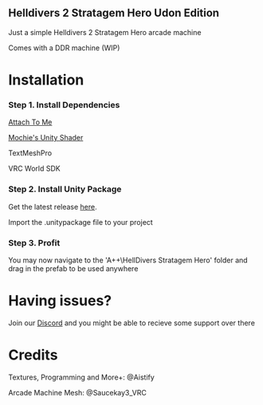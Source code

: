 ## Helldivers 2 Stratagem Hero Udon Edition

Just a simple Helldivers 2 Stratagem Hero arcade machine

Comes with a DDR machine (WIP)

# Installation

### Step 1. Install Dependencies

[Attach To Me](https://github.com/bdunderscore/attach-to-me/releases/latest)

[Mochie's Unity Shader](https://github.com/MochiesCode/Mochies-Unity-Shaders/releases/latest)

TextMeshPro

VRC World SDK

### Step 2. Install Unity Package

Get the latest release [here](https://github.com/Aistify/VRChat-Udon-Stratagem-Hero/releases/latest).

Import the .unitypackage file to your project

### Step 3. Profit
You may now navigate to the 'A++\HellDivers Stratagem Hero' folder and drag in the prefab to be used anywhere

# Having issues?

Join our [Discord](https://discord.gg/t6heCrFfaJ) and you might be able to recieve some support over there

# Credits

Textures, Programming and More+: @Aistify

Arcade Machine Mesh: @Saucekay3_VRC
